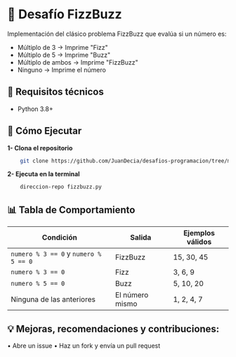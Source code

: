 # 🎯 Desafío FizzBuzz

Implementación del clásico problema FizzBuzz que evalúa si un número es:

- Múltiplo de 3 → Imprime "Fizz"
- Múltiplo de 5 → Imprime "Buzz"
- Múltiplo de ambos → Imprime "FizzBuzz"
- Ninguno → Imprime el número

## 🔧 Requisitos técnicos

* Python 3.8+

## 🚀 Cómo Ejecutar

**1- Clona el repositorio**

```bash
    git clone https://github.com/JuanDecia/desafios-programacion/tree/main/python/2-Condicionales/FizzBuzz
```

**2- Ejecuta en la terminal**

```bash
    direccion-repo fizzbuzz.py
```

## 📊 Tabla de Comportamiento

| Condición               | Salida    | Ejemplos válidos |
|-------------------------|-----------|------------------|
| `numero % 3 == 0` y `numero % 5 == 0` | FizzBuzz  | 15, 30, 45 |
| `numero % 3 == 0`       | Fizz      | 3, 6, 9          |
| `numero % 5 == 0`       | Buzz      | 5, 10, 20        |
| Ninguna de las anteriores | El número mismo | 1, 2, 4, 7  |

## 💡 Mejoras, recomendaciones y contribuciones:

•	Abre un issue
•	Haz un fork y envía un pull request 
